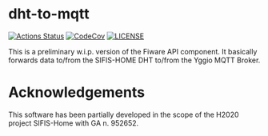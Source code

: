 # dht-to-mqtt

[![Actions Status][actions badge]][actions]
[![CodeCov][codecov badge]][codecov]
[![LICENSE][license badge]][license]

This is a preliminary w.i.p. version of the Fiware API component. 
It basically forwards data to/from the SIFIS-HOME DHT to/from the Yggio MQTT Broker.

# Acknowledgements

This software has been partially developed in the scope of the H2020 project SIFIS-Home with GA n. 952652.

<!-- Links -->
[actions]: https://github.com/<your-account>/dht-to-mqtt/actions
[codecov]: https://codecov.io/gh/<your-account>/dht-to-mqtt
[license]: LICENSE

<!-- Badges -->
[actions badge]: https://github.com/<your-account>/dht-to-mqtt/workflows/dht-to-mqtt/badge.svg
[codecov badge]: https://codecov.io/gh/<your-account>/dht-to-mqtt/branch/master/graph/badge.svg
[license badge]: https://img.shields.io/badge/license-MIT-blue.svg